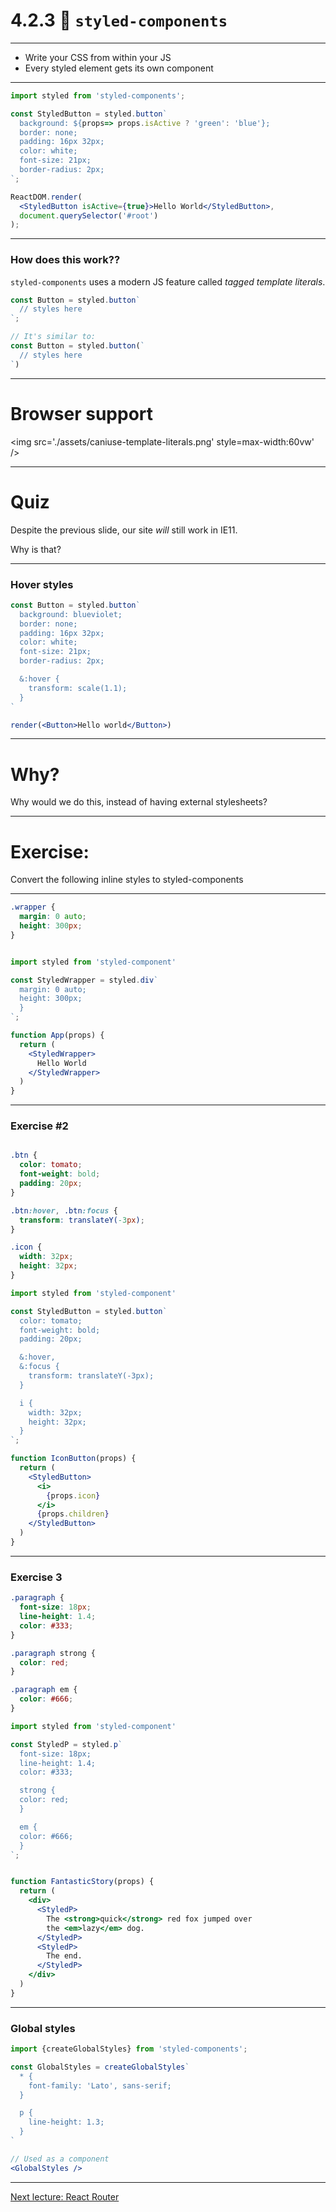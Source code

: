 # 4.2.3 💅 `styled-components`

---

- Write your CSS from within your JS
- Every styled element gets its own component

---

```jsx
import styled from 'styled-components';

const StyledButton = styled.button`
  background: ${props=> props.isActive ? 'green': 'blue'};
  border: none;
  padding: 16px 32px;
  color: white;
  font-size: 21px;
  border-radius: 2px;
`;

ReactDOM.render(
  <StyledButton isActive={true}>Hello World</StyledButton>,
  document.querySelector('#root')
);
```

---

### How does this work??

`styled-components` uses a modern JS feature called _tagged template literals_.

```js
const Button = styled.button`
  // styles here
`;

// It's similar to:
const Button = styled.button(`
  // styles here
`)
```

---

# Browser support

<img src='./assets/caniuse-template-literals.png' style=max-width:60vw' />

---

# Quiz

Despite the previous slide, our site _will_ still work in IE11.

Why is that?

---

### Hover styles

```jsx live=true
const Button = styled.button`
  background: blueviolet;
  border: none;
  padding: 16px 32px;
  color: white;
  font-size: 21px;
  border-radius: 2px;

  &:hover {
    transform: scale(1.1);
  }
`

render(<Button>Hello world</Button>)
```

---

# Why?

Why would we do this, instead of having external stylesheets?

---

# Exercise:

Convert the following inline styles to styled-components

---

```css
.wrapper {
  margin: 0 auto;
  height: 300px;
}



```

```jsx
import styled from 'styled-component'

const StyledWrapper = styled.div`
  margin: 0 auto;
  height: 300px;
  }
`;

function App(props) {
  return (
    <StyledWrapper>
      Hello World
    </StyledWrapper>
  )
}
```

---

### Exercise #2

```css

.btn {
  color: tomato;
  font-weight: bold;
  padding: 20px;
}

.btn:hover, .btn:focus {
  transform: translateY(-3px);
}

.icon {
  width: 32px;
  height: 32px;
}
```

```jsx
import styled from 'styled-component'

const StyledButton = styled.button`
  color: tomato;
  font-weight: bold;
  padding: 20px;

  &:hover,
  &:focus {
    transform: translateY(-3px);
  }

  i {
    width: 32px;
    height: 32px;
  }
`;

function IconButton(props) {
  return (
    <StyledButton>
      <i>
        {props.icon}
      </i>
      {props.children}
    </StyledButton>
  )
}
```

---

### Exercise 3


```css
.paragraph {
  font-size: 18px;
  line-height: 1.4;
  color: #333;
}

.paragraph strong {
  color: red;
}

.paragraph em {
  color: #666;
}
```

```jsx
import styled from 'styled-component'

const StyledP = styled.p`
  font-size: 18px;
  line-height: 1.4;
  color: #333;

  strong {
  color: red;
  }

  em {
  color: #666;
  }
`;


function FantasticStory(props) {
  return (
    <div>
      <StyledP>
        The <strong>quick</strong> red fox jumped over
        the <em>lazy</em> dog.
      </StyledP>
      <StyledP>
        The end.
      </StyledP>
    </div>
  )
}
```

---

### Global styles

```jsx
import {createGlobalStyles} from 'styled-components';

const GlobalStyles = createGlobalStyles`
  * {
    font-family: 'Lato', sans-serif;
  }

  p {
    line-height: 1.3;
  }
`

// Used as a component
<GlobalStyles />
```

---

[Next lecture: React Router](../lecture-4-react-router)